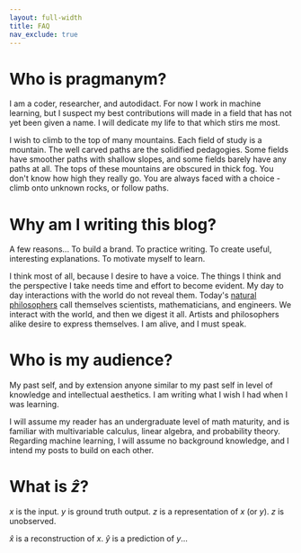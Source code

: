 ```yaml
---
layout: full-width
title: FAQ
nav_exclude: true
---
```


# Who is pragmanym?

I am a coder, researcher, and autodidact. For now I work in machine learning, but I suspect my best contributions will made in a field that has not yet been given a name. I will dedicate my life to that which stirs me most.

I wish to climb to the top of many mountains. Each field of study is a mountain. The well carved paths are the solidified pedagogies. Some fields have smoother paths with shallow slopes, and some fields barely have any paths at all. The tops of these mountains are obscured in thick fog. You don't know how high they really go. You are always faced with a choice - climb onto unknown rocks, or follow paths.


# Why am I writing this blog?

A few reasons... To build a brand. To practice writing. To create useful, interesting explanations. To motivate myself to learn.

I think most of all, because I desire to have a voice. The things I think and the perspective I take needs time and effort to become evident. My day to day interactions with the world do not reveal them. Today's [natural philosophers](https://en.wikipedia.org/wiki/Natural_philosophy) call themselves scientists, mathematicians, and engineers. We interact with the world, and then we digest it all. Artists and philosophers alike desire to express themselves. I am alive, and I must speak.

# Who is my audience?

My past self, and by extension anyone similar to my past self in level of knowledge and intellectual aesthetics. I am writing what I wish I had when I was learning.

I will assume my reader has an undergraduate level of math maturity, and is familiar with multivariable calculus, linear algebra, and probability theory. Regarding machine learning, I will assume no background knowledge, and I intend my posts to build on each other.


# What is $\hat{z}$?

$x$ is the input. $y$ is ground truth output. $z$ is a representation of $x$ (or $y$). $z$ is unobserved.

$\hat{x}$ is a reconstruction of $x$. $\hat{y}$ is a prediction of $y$...

